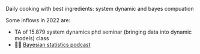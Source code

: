 Daily cooking with best ingredients: system dynamic and bayes compuation 

Some inflows in 2022 are:
- TA of 15.879 system dynamics phd seminar (bringing data into dynamic models) class
- 👂🏻 [Bayesian statistics podcast](https://www.youtube.com/channel/UCAwVseuhVrpJFfik_cMHrhQ/videos)